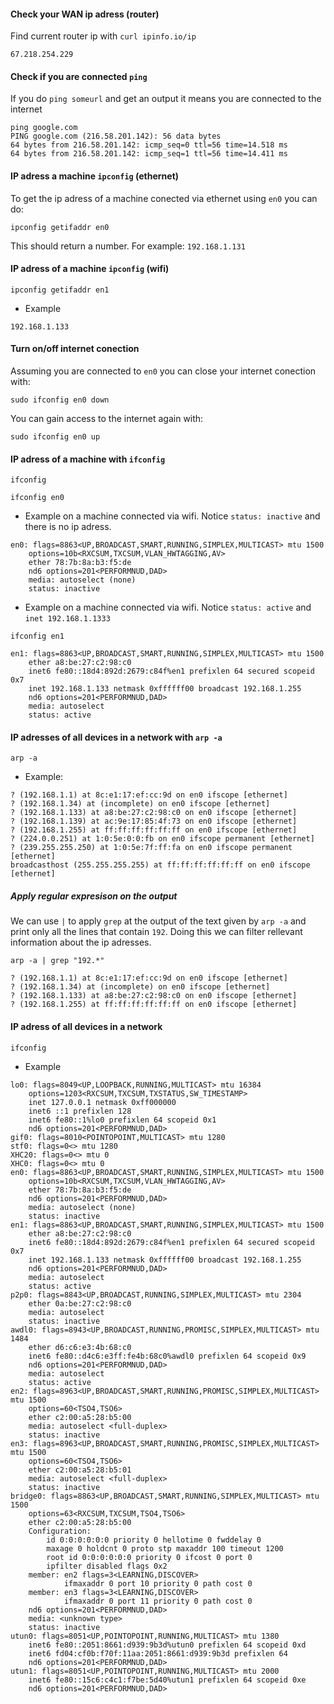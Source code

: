 #### Check your WAN ip adress (router)

Find current router ip with `curl ipinfo.io/ip`

```
67.218.254.229
```


#### Check if you are connected `ping`


If you do `ping someurl` and get an output it means you are connected to the internet

```
ping google.com
PING google.com (216.58.201.142): 56 data bytes
64 bytes from 216.58.201.142: icmp_seq=0 ttl=56 time=14.518 ms
64 bytes from 216.58.201.142: icmp_seq=1 ttl=56 time=14.411 ms
```

#### IP adress a machine `ipconfig` (ethernet)
To get the ip adress of a machine conected via ethernet using `en0` you can do:

```
ipconfig getifaddr en0
```

This should return a number. For example:
`192.168.1.131`
 
#### IP adress of a machine `ipconfig` (wifi)
```
ipconfig getifaddr en1
```

- Example

```
192.168.1.133
```

#### Turn on/off internet conection

Assuming you are connected to `en0` you can close your internet conection with:

```
sudo ifconfig en0 down
```
You can gain access to the internet again with:

```
sudo ifconfig en0 up
```


#### IP adress of a machine with `ifconfig`
```
ifconfig
```

```
ifconfig en0
```
- Example on a machine connected via wifi. Notice `status: inactive` and there is no ip adress.

```
en0: flags=8863<UP,BROADCAST,SMART,RUNNING,SIMPLEX,MULTICAST> mtu 1500
	options=10b<RXCSUM,TXCSUM,VLAN_HWTAGGING,AV>
	ether 78:7b:8a:b3:f5:de 
	nd6 options=201<PERFORMNUD,DAD>
	media: autoselect (none)
	status: inactive
```

- Example on a machine connected via wifi. Notice `status: active` and `inet 192.168.1.1333`

```
ifconfig en1
```
```
en1: flags=8863<UP,BROADCAST,SMART,RUNNING,SIMPLEX,MULTICAST> mtu 1500
	ether a8:be:27:c2:98:c0 
	inet6 fe80::18d4:892d:2679:c84f%en1 prefixlen 64 secured scopeid 0x7 
	inet 192.168.1.133 netmask 0xffffff00 broadcast 192.168.1.255
	nd6 options=201<PERFORMNUD,DAD>
	media: autoselect
	status: active
```

#### IP adresses of all devices in a network with `arp -a`

```
arp -a
```

- Example:
```
? (192.168.1.1) at 8c:e1:17:ef:cc:9d on en0 ifscope [ethernet]
? (192.168.1.34) at (incomplete) on en0 ifscope [ethernet]
? (192.168.1.133) at a8:be:27:c2:98:c0 on en0 ifscope [ethernet]
? (192.168.1.139) at ac:9e:17:85:4f:73 on en0 ifscope [ethernet]
? (192.168.1.255) at ff:ff:ff:ff:ff:ff on en0 ifscope [ethernet]
? (224.0.0.251) at 1:0:5e:0:0:fb on en0 ifscope permanent [ethernet]
? (239.255.255.250) at 1:0:5e:7f:ff:fa on en0 ifscope permanent [ethernet]
broadcasthost (255.255.255.255) at ff:ff:ff:ff:ff:ff on en0 ifscope [ethernet]
```

##### Apply regular expresison on the output
We can use `|` to apply `grep` at the output of the  text given by `arp -a` and print
only all the lines that contain `192`. Doing this we can filter rellevant information
about the ip adresses.

```
arp -a | grep "192.*"
```
```
? (192.168.1.1) at 8c:e1:17:ef:cc:9d on en0 ifscope [ethernet]
? (192.168.1.34) at (incomplete) on en0 ifscope [ethernet]
? (192.168.1.133) at a8:be:27:c2:98:c0 on en0 ifscope [ethernet]
? (192.168.1.255) at ff:ff:ff:ff:ff:ff on en0 ifscope [ethernet]
```


#### IP adress of all devices in a network
```
ifconfig
```

- Example

```
lo0: flags=8049<UP,LOOPBACK,RUNNING,MULTICAST> mtu 16384
	options=1203<RXCSUM,TXCSUM,TXSTATUS,SW_TIMESTAMP>
	inet 127.0.0.1 netmask 0xff000000 
	inet6 ::1 prefixlen 128 
	inet6 fe80::1%lo0 prefixlen 64 scopeid 0x1 
	nd6 options=201<PERFORMNUD,DAD>
gif0: flags=8010<POINTOPOINT,MULTICAST> mtu 1280
stf0: flags=0<> mtu 1280
XHC20: flags=0<> mtu 0
XHC0: flags=0<> mtu 0
en0: flags=8863<UP,BROADCAST,SMART,RUNNING,SIMPLEX,MULTICAST> mtu 1500
	options=10b<RXCSUM,TXCSUM,VLAN_HWTAGGING,AV>
	ether 78:7b:8a:b3:f5:de 
	nd6 options=201<PERFORMNUD,DAD>
	media: autoselect (none)
	status: inactive
en1: flags=8863<UP,BROADCAST,SMART,RUNNING,SIMPLEX,MULTICAST> mtu 1500
	ether a8:be:27:c2:98:c0 
	inet6 fe80::18d4:892d:2679:c84f%en1 prefixlen 64 secured scopeid 0x7 
	inet 192.168.1.133 netmask 0xffffff00 broadcast 192.168.1.255
	nd6 options=201<PERFORMNUD,DAD>
	media: autoselect
	status: active
p2p0: flags=8843<UP,BROADCAST,RUNNING,SIMPLEX,MULTICAST> mtu 2304
	ether 0a:be:27:c2:98:c0 
	media: autoselect
	status: inactive
awdl0: flags=8943<UP,BROADCAST,RUNNING,PROMISC,SIMPLEX,MULTICAST> mtu 1484
	ether d6:c6:e3:4b:68:c0 
	inet6 fe80::d4c6:e3ff:fe4b:68c0%awdl0 prefixlen 64 scopeid 0x9 
	nd6 options=201<PERFORMNUD,DAD>
	media: autoselect
	status: active
en2: flags=8963<UP,BROADCAST,SMART,RUNNING,PROMISC,SIMPLEX,MULTICAST> mtu 1500
	options=60<TSO4,TSO6>
	ether c2:00:a5:28:b5:00 
	media: autoselect <full-duplex>
	status: inactive
en3: flags=8963<UP,BROADCAST,SMART,RUNNING,PROMISC,SIMPLEX,MULTICAST> mtu 1500
	options=60<TSO4,TSO6>
	ether c2:00:a5:28:b5:01 
	media: autoselect <full-duplex>
	status: inactive
bridge0: flags=8863<UP,BROADCAST,SMART,RUNNING,SIMPLEX,MULTICAST> mtu 1500
	options=63<RXCSUM,TXCSUM,TSO4,TSO6>
	ether c2:00:a5:28:b5:00 
	Configuration:
		id 0:0:0:0:0:0 priority 0 hellotime 0 fwddelay 0
		maxage 0 holdcnt 0 proto stp maxaddr 100 timeout 1200
		root id 0:0:0:0:0:0 priority 0 ifcost 0 port 0
		ipfilter disabled flags 0x2
	member: en2 flags=3<LEARNING,DISCOVER>
	        ifmaxaddr 0 port 10 priority 0 path cost 0
	member: en3 flags=3<LEARNING,DISCOVER>
	        ifmaxaddr 0 port 11 priority 0 path cost 0
	nd6 options=201<PERFORMNUD,DAD>
	media: <unknown type>
	status: inactive
utun0: flags=8051<UP,POINTOPOINT,RUNNING,MULTICAST> mtu 1380
	inet6 fe80::2051:8661:d939:9b3d%utun0 prefixlen 64 scopeid 0xd 
	inet6 fd04:cf0b:f70f:11aa:2051:8661:d939:9b3d prefixlen 64 
	nd6 options=201<PERFORMNUD,DAD>
utun1: flags=8051<UP,POINTOPOINT,RUNNING,MULTICAST> mtu 2000
	inet6 fe80::15c6:c4c1:f7be:5d40%utun1 prefixlen 64 scopeid 0xe 
	nd6 options=201<PERFORMNUD,DAD>

```
